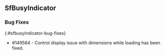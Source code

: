 
## SfBusyIndicator

### Bug Fixes
{:#sfbusyindicator-bug-fixes}

* \#149564 - Control display issue with dimensions while loading has been fixed. 
